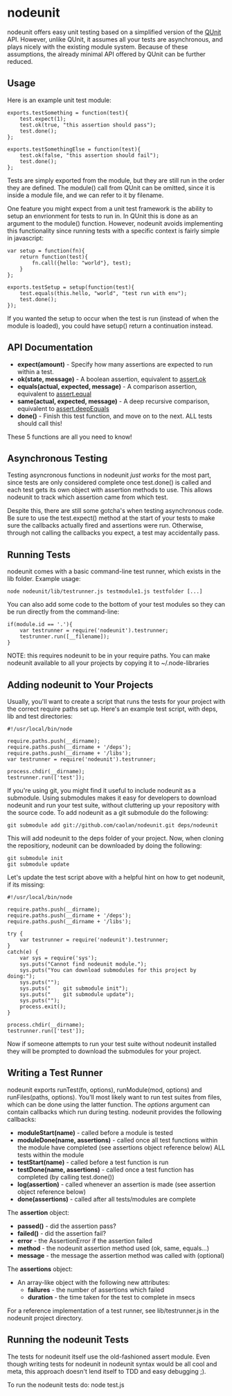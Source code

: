 nodeunit
========

nodeunit offers easy unit testing based on a simplified version of the
[QUnit](http://docs.jquery.com/QUnit) API. However, unlike QUnit, it assumes
all your tests are asynchronous, and plays nicely with the existing module
system. Because of these assumptions, the already minimal API offered by QUnit
can be further reduced.


Usage
-----

Here is an example unit test module:

    exports.testSomething = function(test){
        test.expect(1);
        test.ok(true, "this assertion should pass");
        test.done();
    };

    exports.testSomethingElse = function(test){
        test.ok(false, "this assertion should fail");
        test.done();
    };

Tests are simply exported from the module, but they are still run in the order
they are defined. The module() call from QUnit can be omitted, since it is
inside a module file, and we can refer to it by filename.

One feature you might expect from a unit test framework is the ability to setup
an envrionment for tests to run in. In QUnit this is done as an argument to the
module() function. However, nodeunit avoids implementing this functionality
since running tests with a specific context is fairly simple in javascript:

    var setup = function(fn){
        return function(test){
            fn.call({hello: "world"}, test);
        }
    };

    exports.testSetup = setup(function(test){
        test.equals(this.hello, "world", "test run with env");
        test.done();
    });

If you wanted the setup to occur when the test is run (instead of when the
module is loaded), you could have setup() return a continuation instead.


API Documentation
-----------------

* __expect(amount)__ - Specify how many assertions are expected to run within a
  test.
* __ok(state, message)__ - A boolean assertion, equivalent to [assert.ok](http://nodejs.org/api.html#_assert_module)
* __equals(actual, expected, message)__ - A comparison assertion, equivalent
  to [assert.equal](http://nodejs.org/api.html#_assert_module)
* __same(actual, expected, message)__ - A deep recursive comparison, equivalent
  to [assert.deepEquals](http://nodejs.org/api.html#_assert_module)
* __done()__ - Finish this test function, and move on to the next. ALL tests
  should call this!

These 5 functions are all you need to know!


Asynchronous Testing
--------------------

Testing asyncronous functions in nodeunit _just works_ for the most part, since
tests are only considered complete once test.done() is called and each test
gets its own object with assertion methods to use. This allows nodeunit
to track which assertion came from which test.

Despite this, there are still some gotcha's when testing asynchronous code.
Be sure to use the test.expect() method at the start of your tests to make
sure the callbacks actually fired and assertions were run. Otherwise, through
not calling the callbacks you expect, a test may accidentally pass.


Running Tests
-------------

nodeunit comes with a basic command-line test runner, which exists in the lib
folder. Example usage:

    node nodeunit/lib/testrunner.js testmodule1.js testfolder [...]

You can also add some code to the bottom of your test modules so they can be
run directly from the command-line:

    if(module.id == '.'){
        var testrunner = require('nodeunit').testrunner;
        testrunner.run([__filename]);
    }

NOTE: this requires nodeunit to be in your require paths. You can make nodeunit
available to all your projects by copying it to ~/.node-libraries


Adding nodeunit to Your Projects
--------------------------------

Usually, you'll want to create a script that runs the tests for your project
with the correct require paths set up. Here's an example test script, with
deps, lib and test directories:

    #!/usr/local/bin/node

    require.paths.push(__dirname);
    require.paths.push(__dirname + '/deps');
    require.paths.push(__dirname + '/libs');
    var testrunner = require('nodeunit').testrunner;

    process.chdir(__dirname);
    testrunner.run(['test']);

If you're using git, you might find it useful to include nodeunit as a
submodule. Using submodules makes it easy for developers to download nodeunit
and run your test suite, without cluttering up your repository with
the source code. To add nodeunit as a git submodule do the following:

    git submodule add git://github.com/caolan/nodeunit.git deps/nodeunit

This will add nodeunit to the deps folder of your project. Now, when cloning
the repositiory, nodeunit can be downloaded by doing the following:

    git submodule init
    git submodule update

Let's update the test script above with a helpful hint on how to get nodeunit,
if its missing:

    #!/usr/local/bin/node

    require.paths.push(__dirname);
    require.paths.push(__dirname + '/deps');
    require.paths.push(__dirname + '/libs');

    try {
        var testrunner = require('nodeunit').testrunner;
    }
    catch(e) {
        var sys = require('sys');
        sys.puts("Cannot find nodeunit module.");
        sys.puts("You can download submodules for this project by doing:");
        sys.puts("");
        sys.puts("    git submodule init");
        sys.puts("    git submodule update");
        sys.puts("");
        process.exit();
    }

    process.chdir(__dirname);
    testrunner.run(['test']);

Now if someone attempts to run your test suite without nodeunit installed they
will be prompted to download the submodules for your project.


Writing a Test Runner
---------------------

nodeunit exports runTest(fn, options), runModule(mod, options) and
runFiles(paths, options). You'll most likely want to run test suites from
files, which can be done using the latter function. The _options_ argument can
contain callbacks which run during testing. nodeunit provides the following
callbacks:

* __moduleStart(name)__ - called before a module is tested
* __moduleDone(name, assertions)__ - called once all test functions within the
  module have completed (see assertions object reference below)
  ALL tests within the module
* __testStart(name)__ - called before a test function is run
* __testDone(name, assertions)__ - called once a test function has completed
  (by calling test.done())
* __log(assertion)__ - called whenever an assertion is made (see assertion
  object reference below)
* __done(assertions)__ - called after all tests/modules are complete

The __assertion__ object:

* __passed()__ - did the assertion pass?
* __failed()__ - did the assertion fail?
* __error__ - the AssertionError if the assertion failed
* __method__ - the nodeunit assertion method used (ok, same, equals...)
* __message__ - the message the assertion method was called with (optional)

The __assertions__ object:

* An array-like object with the following new attributes:
  * __failures__ - the number of assertions which failed
  * __duration__ - the time taken for the test to complete in msecs

For a reference implementation of a test runner, see lib/testrunner.js in the
nodeunit project directory.


Running the nodeunit Tests
--------------------------

The tests for nodeunit itself use the old-fashioned assert module. Even though
writing tests for nodeunit in nodeunit syntax would be all cool and meta, this
approach doesn't lend itself to TDD and easy debugging ;).

To run the nodeunit tests do: node test.js
